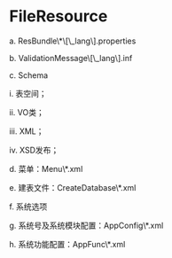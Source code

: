 # FileResource

a. ResBundle\\*\\[\\_lang\\].properties

b. ValidationMessage\\[\\_lang\\].inf

c. Schema

i. 表空间；

ii. VO类；

iii. XML；

iv. XSD发布；

d. 菜单：Menu\\*.xml

e. 建表文件：CreateDatabase\\*.xml

f. 系统选项

g. 系统号及系统模块配置：AppConfig\\*.xml

h. 系统功能配置：AppFunc\\*.xml

